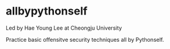 # allbypythonself
Led by Hae Young Lee at Cheongju University

Practice basic offensitve security techniques all by Pythonself.
